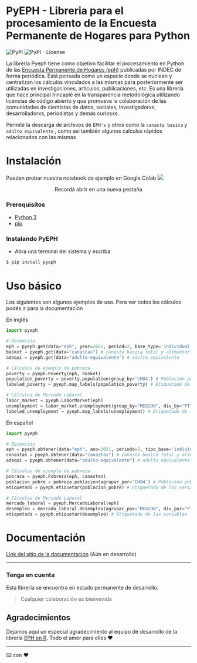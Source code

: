PyEPH - Libreria para el procesamiento de la Encuesta Permanente de Hogares para Python
===

![PyPI](https://img.shields.io/pypi/v/pyeph?color=orange&style=flat-square)
![PyPI - License](https://img.shields.io/pypi/l/pyeph?color=purple&style=flat-square)

La librería Pyeph tiene como objetivo facilitar el procesamiento en Python de las [Encuesta Permanente de Hogares (eph)](https://www.indec.gob.ar/indec/web/Institucional-Indec-BasesDeDatos) publicadas por INDEC de forma periódica. Está pensada como un espacio donde se nuclean y centralizan los cálculos vinculados a las mismas para posteriormente ser utilizadas en investigaciones, artículos, publicaciones, etc.
Es una librería que hace principal hincapié en la transparencia metodológica utilizando licencias de código abierto y que promueve la colaboración de las comunidades de cientístas de datos, sociales, investigadorxs, desarrolladorxs, periodistas y demás curiosxs.

Permite la descarga de archivos de `EPH's` y otros como la `canasta basica` y `adulto equivalente` , como asi también algunos calculos rápidos relacionados con las mismas

# Instalación

Pueden probar nuestra notebook de ejemplo en Google Colab
<a href="https://github.com/institutohumai/pyeph/blob/main/examples.ipynb"> <img src='https://colab.research.google.com/assets/colab-badge.svg' /> </a>
<div align="center"> Recordá abrir en una nueva pestaña </div>

### Prerequisitos
- [Python 3](https://www.python.org/)
- [pip](https://www.pypi.org/)
### Instalando PyEPH

- Abra una terminal del sistema y escriba 

```bash
$ pip install pyeph
```

# Uso básico

Los siguientes son algunos ejemplos de uso. Para ver todos los cálculos podés ir para la documentación

En inglés

```python
import pyeph

# Obtención
eph = pyeph.get(data="eph", year=2021, period=2, base_type='individual') # EPH individual
basket = pyeph.get(data="canastas") # canasta basica total y alimentaria
adequi = pyeph.get(data="adulto-equivalente") # adulto equivalente

# Cálculos de ejemplo de pobreza 
poverty = pyeph.Poverty(eph, basket)
population_poverty = poverty.population(group_by='CH04') # Población pobre por sexo 
labeled_poverty = pyeph.map_labels(population_poverty) # Etiquetado de las variables

# Cálculos de Mercado Laboral
labor_market = pyeph.LaborMarket(eph)
unemployment = labor_market.unemployment(group_by="REGION", div_by="PT") # Desempleo agrupado por region y dividiendo por Población Total
labeled_unemployment = pyeph.map_labels(unemployment) # Etiquetado de las variables
```

En español

```python
import pyeph

# Obtención
eph = pyeph.obtener(data="eph", ano=2021, periodo=2, tipo_base='individual') # EPH individual
canastas = pyeph.obtener(data="canastas") # canasta basica total y alimentaria
adequi = pyeph.obtener(data="adulto-equivalente") # adulto equivalente

# Cálculos de ejemplo de pobreza 
pobreza = pyeph.Pobreza(eph, canastas)
poblacion_pobre = pobreza.poblacion(agrupar_por='CH04') # Población pobre por sexo 
etiquetado = pyeph.etiquetar(poblacion_pobre) # Etiquetado de las variables

# Cálculos de Mercado Laboral
mercado_laboral = pyeph.MercadoLaboral(eph)
desempleo = mercado_laboral.desempleo(agrupar_por="REGION", div_por="PT") # Desempleo agrupado por region y dividiendo por Población Total
etiquetada = pyeph.etiquetar(desempleo) # Etiquetado de las variables
```

# Documentación

[Link del sitio de la documentación](https://github.com/) (Aún en desarrollo)

---

### Tenga en cuenta

Esta librería se encuentra en estado permanente de desarrollo.

> Cualquier colaboración es bienvenida


## Agradecimientos

Dejamos aquí un especial agradecimiento al equipo de desarrollo de la librería [EPH en R](https://holatam.github.io/eph/authors.html). Todo el amor para elles ❤️

---
⌨️ con ❤️

